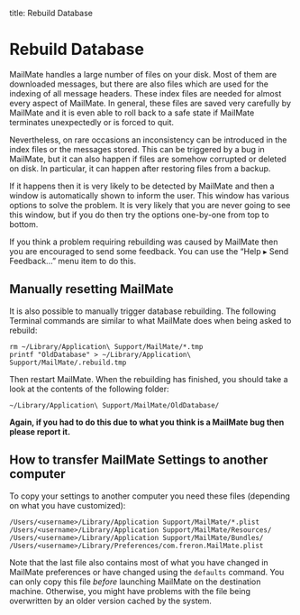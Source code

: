 title: Rebuild Database

# <a name="rebuild"></a>Rebuild Database

MailMate handles a large number of files on your disk. Most of them are downloaded messages, but there are also files which are used for the indexing of all message headers. These index files are needed for almost every aspect of MailMate. In general, these files are saved very carefully by MailMate and it is even able to roll back to a safe state if MailMate terminates unexpectedly or is forced to quit.

Nevertheless, on rare occasions an inconsistency can be introduced in the index files or the messages stored. This can be triggered by a bug in MailMate, but it can also happen if files are somehow corrupted or deleted on disk. In particular, it can happen after restoring files from a backup.

If it happens then it is very likely to be detected by MailMate and then a window is automatically shown to inform the user. This window has various options to solve the problem. It is very likely that you are never going to see this window, but if you do then try the options one-by-one from top to bottom.

If you think a problem requiring rebuilding was caused by MailMate then you are encouraged to send some feedback. You can use the “Help ▸ Send Feedback...” menu item to do this.

## Manually resetting MailMate

It is also possible to manually trigger database rebuilding. The following Terminal commands are similar to what MailMate does when being asked to rebuild:

	rm ~/Library/Application\ Support/MailMate/*.tmp
	printf "OldDatabase" > ~/Library/Application\ Support/MailMate/.rebuild.tmp

Then restart MailMate. When the rebuilding has finished, you should take a look at the contents of the following folder:

	~/Library/Application\ Support/MailMate/OldDatabase/

**Again, if you had to do this due to what you think is a MailMate bug then please report it.**

## How to transfer MailMate Settings to another computer

To copy your settings to another computer you need these files (depending on what you have customized):

	/Users/<username>/Library/Application Support/MailMate/*.plist
	/Users/<username>/Library/Application Support/MailMate/Resources/
	/Users/<username>/Library/Application Support/MailMate/Bundles/
	/Users/<username>/Library/Preferences/com.freron.MailMate.plist
	
Note that the last file also contains most of what you have changed in MailMate preferences or have changed using the `defaults` command. You can only copy this file *before* launching MailMate on the destination machine. Otherwise, you might have problems with the file being overwritten by an older version cached by the system.
